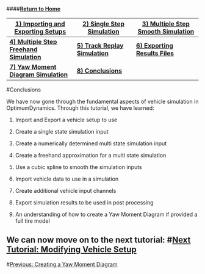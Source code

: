 ####__[Return to Home](1_Tutorial_2.md)__

[1) Importing and Exporting Setups](2_ImportExport.md)|[2) Single Step Simulation](3_SingleStepSim.md)|[3) Multiple Step Smooth Simulation](4_MultiStepSim.md)
-|-|-
[__4) Multiple Step Freehand Simulation__](5_MultiStepRough.md)|[__5) Track Replay Simulation__](6_TrackReplay.md)|[__6) Exporting Results Files__](7_ExportResults.md)
[__7) Yaw Moment Diagram Simulation__](8_YMDSim.md)|[__8) Conclusions__](9_Conclusions.md)


#Conclusions

We have now gone through the fundamental aspects of vehicle simulation in OptimumDynamics.  Through this tutorial, we have learned:

1) Import and Export a vehicle setup to use

2) Create a single state simulation input

3) Create a numerically determined multi state simulation input

4) Create a freehand approximation for a multi state simulation

5) Use a cubic spline to smooth the simulation inputs

6) Import vehicle data to use in a simulation

7) Create additional vehicle input channels

8) Export simulation results to be used in post processing

9) An understanding of how to create a Yaw Moment Diagram if provided a full tire model

We can now move on to the next tutorial: 
#[Next Tutorial: Modifying Vehicle Setup](../Tutorial_3_Modifying_Vehicle_Setup/1_Tutorial_4.md)
---
#[Previous: Creating a Yaw Moment Diagram](8_YMDSim.md)